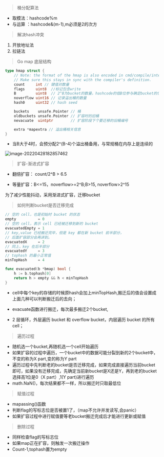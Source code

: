 >  桶分配算法

+ 取模法：hashcode%m
+ 与运算 ：hashcode&(m-1),m必须是2的次方



> 解决hash冲突

1. 开放地址法
2. 拉链法



> Go map 底层结构

```go 
type hmap struct {
	// Note: the format of the hmap is also encoded in cmd/compile/internal/reflectdata/reflect.go.
	// Make sure this stays in sync with the compiler's definition.
	count     int // 键值对数量
	flags     uint8  //标记包含write
	B         uint8  // 2^B为bucket的数量，hashcode的低B位参与确定bucket的位置
	noverflow uint16 // 记录溢出桶的数量
	hash0     uint32 // hash seed

	buckets    unsafe.Pointer // 桶
	oldbuckets unsafe.Pointer // 扩容时的旧桶
	nevacuate  uintptr        // 扩容阶段下个要迁移的旧桶编号

	extra *mapextra // 溢出桶相关信息
}
```

+ 当B大于4时，会预分配2^(B-4)个溢出桶备用，与常规桶在内存上是连续的

![image-20220428182857462](/Users/chengjin/Desktop/image-20220428182857462.png)

> 扩容-渐进式扩容

+ 翻倍扩容： count/2^B > 6.5

+ 等量扩容：B<=15，noverflow>=2^B;B>15, noverflow>2^15

为了减少性能抖动，采用渐进式扩容，迁移bucket



> 如何判断bucket是否迁移完成

```go
// 空的 cell，也是初始时 bucket 的状态
empty          = 0
// 空的 cell，表示 cell 已经被迁移到新的 bucket
evacuatedEmpty = 1
// key,value 已经搬迁完毕，但是 key 都在新 bucket 前半部分，
// 后面扩容部分会再讲到。
evacuatedX     = 2
// 同上，key 在后半部分
evacuatedY     = 3
// tophash 的最小正常值
minTopHash     = 4

func evacuated(b *bmap) bool {
	h := b.tophash[0]
	return h > empty && h < minTopHash
}
```

+ cell中每个key的存储的时候原hash会加上minTopHash,搬迁后的值会设置成上面几种可以判断搬迁后的去向；

+ evacuate函数进行搬迁，每次最多搬迁2个bucket,
+ 2 层循环，外层遍历 bucket 和 overflow bucket，内层遍历 bucket 的所有 cell；

> 遍历过程

+ 随机选一个bucket,再随机选一个cell开始遍历
+ 如果扩容的过程中遍历，一个bucket中的数据可能分裂到新的2个bucket中，不变的称为X part,变的称为Y part
+ 遍历过程中先判断老的bucket是否迁移完成，如果完成直接遍历当前bucket即可，如果没有迁移完成，先确定当前新bucket是X还是Y，再到老的bucket选择高1位是0（X part）,1(Y part)进行遍历
+ math.NaN()，每次结果都不一样，所以搬迁时只取最低位

> 赋值过程

+ mapassing()函数
+ 判断flag的写标志位是否被置1了，（map不允许并发读写,会panic）
+ 如果扩容过程中进行赋值要等老bucket搬迁完成后才能进行更新或赋值

> 删除过程

+ 同样检查flag的写标志位
+ 如果map正在扩容，则触发一次搬迁操作
+ Count-1,tophash置为empty